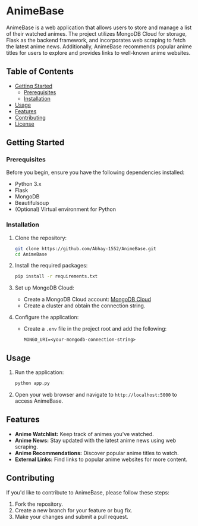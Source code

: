 # AnimeBase

AnimeBase is a web application that allows users to store and manage a list of their watched animes. The project utilizes MongoDB Cloud for storage, Flask as the backend framework, and incorporates web scraping to fetch the latest anime news. Additionally, AnimeBase recommends popular anime titles for users to explore and provides links to well-known anime websites.

## Table of Contents

- [Getting Started](#getting-started)
  - [Prerequisites](#prerequisites)
  - [Installation](#installation)
- [Usage](#usage)
- [Features](#features)
- [Contributing](#contributing)
- [License](#license)

## Getting Started

### Prerequisites

Before you begin, ensure you have the following dependencies installed:

- Python 3.x
- Flask
- MongoDB
- Beautifulsoup
- (Optional) Virtual environment for Python

### Installation

1. Clone the repository:

   ```bash
   git clone https://github.com/Abhay-1552/AnimeBase.git
   cd AnimeBase
   ```

2. Install the required packages:

   ```bash
   pip install -r requirements.txt
   ```

3. Set up MongoDB Cloud:

   - Create a MongoDB Cloud account: [MongoDB Cloud](https://cloud.mongodb.com/)
   - Create a cluster and obtain the connection string.

4. Configure the application:

   - Create a `.env` file in the project root and add the following:

     ```dotenv
     MONGO_URI=<your-mongodb-connection-string>
     ```

## Usage

1. Run the application:

   ```bash
   python app.py
   ```

2. Open your web browser and navigate to `http://localhost:5000` to access AnimeBase.

## Features

- **Anime Watchlist:** Keep track of animes you've watched.
- **Anime News:** Stay updated with the latest anime news using web scraping.
- **Anime Recommendations:** Discover popular anime titles to watch.
- **External Links:** Find links to popular anime websites for more content.

## Contributing

If you'd like to contribute to AnimeBase, please follow these steps:

1. Fork the repository.
2. Create a new branch for your feature or bug fix.
3. Make your changes and submit a pull request.
